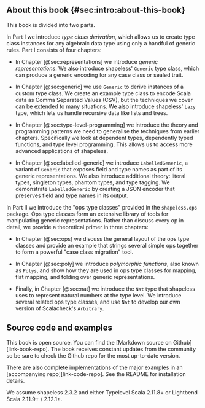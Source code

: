 ## About this book {#sec:intro:about-this-book}

This book is divided into two parts.

In Part I we introduce *type class derivation*,
which allows us to create type class instances
for any algebraic data type
using only a handful of generic rules.
Part I consists of four chapters:

  - In Chapter [@sec:representations]
    we introduce *generic representations*.
    We also introduce shapeless' `Generic` type class,
    which can produce a generic encoding
    for any case class or sealed trait.

  - In Chapter [@sec:generic] we use `Generic`
    to derive instances of a custom type class.
    We create an example type class
    to encode Scala data as
    Comma Separated Values (CSV),
    but the techniques we cover
    can be extended to many situations.
    We also introduce shapeless' `Lazy` type,
    which lets us handle recursive data like lists and trees.

  - In Chapter [@sec:type-level-programming]
    we introduce the theory and programming patterns we need
    to generalise the techniques from earlier chapters.
    Specifically we look at dependent types,
    dependently typed functions,
    and type level programming.
    This allows us to access
    more advanced applications of shapeless.

  - In Chapter [@sec:labelled-generic] we introduce `LabelledGeneric`,
    a variant of `Generic` that exposes field and type names
    as part of its generic representations.
    We also introduce additional theory:
    literal types, singleton types, phantom types, and type tagging.
    We demonstrate `LabelledGeneric` by creating
    a JSON encoder that preserves field and type names in its output.

In Part II we introduce the "ops type classes"
provided in the `shapeless.ops` package.
Ops type classes form an extensive library of tools
for manipulating generic representations.
Rather than discuss every op in detail,
we provide a theoretical primer in three chapters:

  - In Chapter [@sec:ops] we discuss
    the general layout of the ops type classes
    and provide an example
    that strings several simple ops together
    to form a powerful "case class migration" tool.

  - In Chapter [@sec:poly] we introduce
    *polymorphic functions*,
    also known as `Polys`,
    and show how they are used in
    ops type classes for mapping,
    flat mapping, and folding
    over generic representations.

  - Finally, in Chapter [@sec:nat] we introduce
    the `Nat` type that shapeless uses
    to represent natural numbers at the type level.
    We introduce several related ops type classes,
    and use `Nat` to develop
    our own version of Scalacheck's `Arbitrary`.

## Source code and examples

This book is open source.
You can find the [Markdown source on Github][link-book-repo].
The book receives constant updates from the community
so be sure to check the Github repo
for the most up-to-date version.

There are also complete implementations of
the major examples in an [accompanying repo][link-code-repo].
See the README for installation details.

We assume shapeless 2.3.2 and either
Typelevel Scala 2.11.8+ or
Lightbend Scala 2.11.9+ / 2.12.1+.
